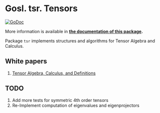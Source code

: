 # Gosl. tsr. Tensors

[![GoDoc](https://pkg.go.dev/github.com/cpmech/gosl/tsr?status.svg)](https://pkg.go.dev/github.com/cpmech/gosl/tsr)

More information is available in **[the documentation of this package](https://pkg.go.dev/github.com/cpmech/gosl/tsr).**

Package `tsr` implements structures and algorithms for Tensor Algebra and Calculus.

## White papers

1. [Tensor Algebra, Calculus, and Definitions](https://github.com/cpmech/gosl/blob/master/doc/definitions.pdf)

## TODO

1. Add more tests for symmetric 4th order tensors
2. Re-Implement computation of eigenvalues and eigenprojectors
